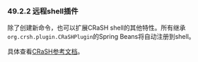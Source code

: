 ### 49.2.2 远程shell插件

除了创建新命令，也可以扩展CRaSH shell的其他特性。所有继承`org.crsh.plugin.CRaSHPlugin`的Spring Beans将自动注册到shell。

具体查看[CRaSH参考文档](http://www.crashub.org/)。
